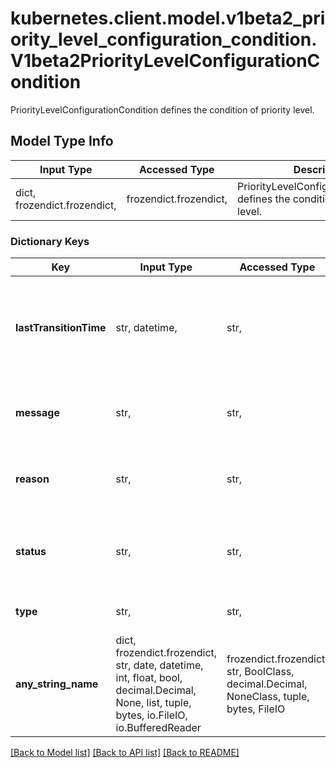 # kubernetes.client.model.v1beta2_priority_level_configuration_condition.V1beta2PriorityLevelConfigurationCondition

PriorityLevelConfigurationCondition defines the condition of priority level.

## Model Type Info
Input Type | Accessed Type | Description | Notes
------------ | ------------- | ------------- | -------------
dict, frozendict.frozendict,  | frozendict.frozendict,  | PriorityLevelConfigurationCondition defines the condition of priority level. | 

### Dictionary Keys
Key | Input Type | Accessed Type | Description | Notes
------------ | ------------- | ------------- | ------------- | -------------
**lastTransitionTime** | str, datetime,  | str,  | &#x60;lastTransitionTime&#x60; is the last time the condition transitioned from one status to another. | [optional] value must conform to RFC-3339 date-time
**message** | str,  | str,  | &#x60;message&#x60; is a human-readable message indicating details about last transition. | [optional] 
**reason** | str,  | str,  | &#x60;reason&#x60; is a unique, one-word, CamelCase reason for the condition&#x27;s last transition. | [optional] 
**status** | str,  | str,  | &#x60;status&#x60; is the status of the condition. Can be True, False, Unknown. Required. | [optional] 
**type** | str,  | str,  | &#x60;type&#x60; is the type of the condition. Required. | [optional] 
**any_string_name** | dict, frozendict.frozendict, str, date, datetime, int, float, bool, decimal.Decimal, None, list, tuple, bytes, io.FileIO, io.BufferedReader | frozendict.frozendict, str, BoolClass, decimal.Decimal, NoneClass, tuple, bytes, FileIO | any string name can be used but the value must be the correct type | [optional]

[[Back to Model list]](../../README.md#documentation-for-models) [[Back to API list]](../../README.md#documentation-for-api-endpoints) [[Back to README]](../../README.md)

